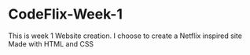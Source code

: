 # CodeFlix-Week-1

This is week 1 Website creation. I choose to create a Netflix inspired site Made with HTML and CSS
